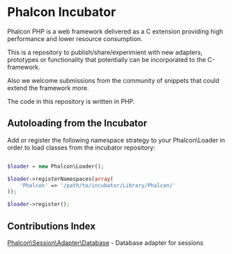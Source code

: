 Phalcon Incubator
=================

Phalcon PHP is a web framework delivered as a C extension providing high
performance and lower resource consumption.

This is a repository to publish/share/experimient with new adapters, prototypes
or functionality that potentially can be incorporated to the C-framework.

Also we welcome submissions from the community of snippets that could 
extend the framework more.

The code in this repository is written in PHP.

Autoloading from the Incubator
------------------------------
Add or register the following namespace strategy to your Phalcon\Loader in order 
to load classes from the incubator repository:

```php

$loader = new Phalcon\Loader();

$loader->registerNamespaces(array(
	'Phalcon' => '/path/to/incubator/Library/Phalcon/'
));

$loader->register();

```

Contributions Index
-------------------
[Phalcon\Session\Adapter\Database](https://github.com/phalcon/incubator/tree/master/Library/Phalcon/Session/Adapter) - Database adapter for sessions
